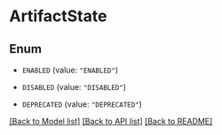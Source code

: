 # ArtifactState

## Enum


* `ENABLED` (value: `"ENABLED"`)

* `DISABLED` (value: `"DISABLED"`)

* `DEPRECATED` (value: `"DEPRECATED"`)


[[Back to Model list]](../README.md#documentation-for-models) [[Back to API list]](../README.md#documentation-for-api-endpoints) [[Back to README]](../README.md)


